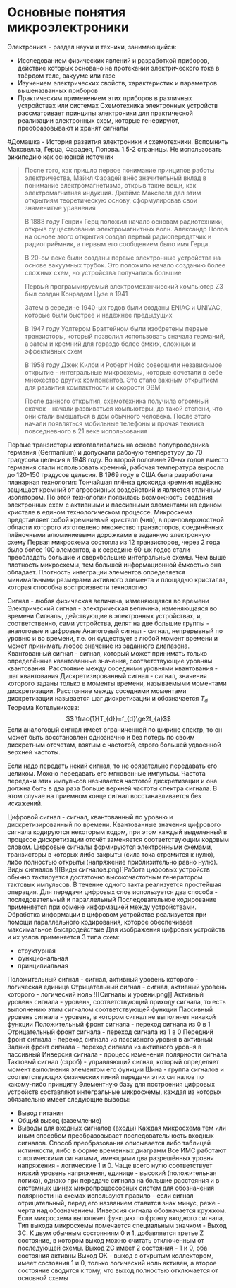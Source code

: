 # Основные понятия микроэлектроники
Электроника - раздел науки и техники, занимающийся:
- Исследованием физических явлений и разработкой приборов, действие которых основано на протекании электрического тока в твёрдом теле, вакууме или газе
- Изучением электрических свойств, характеристик и параметров вышеназванных приборов
- Практическим применением этих приборов в различных устройствах или системах
Схемотехника электронных устройств рассматривает принципы электроники для практической реализации электронных схем, которые генерируют, преобразовывают и хранят сигналы

#Домашка - История развития электроники и схемотехники. Вспомнить Максвелла, Герца, Фарадея, Попова. 1.5-2 страницы. Не использовать википедию как основной источник

> После того, как пришло первое понимание принципов работы электричества, Майкл Фарадей внёс значительный вклад в понимание электромагнетизма, открыв такие вещи, как электромагнитная индукция. Джеймс Максвелл дал этим открытиям теоретическую основу, сформулировав свои знаменитые уравнения
> 
> В 1888 году Генрих Герц положил начало основам радиотехники, открыв существование электромагнитных волн. Александр Попов на основе этого открытия создал первый радиопередатчик и радиоприёмник, а первым его сообщением было имя Герца.
> 
> В 20-ом веке были созданы первые электронные устройства на основе вакуумных трубок. Это положило начало созданию более сложных схем, но устройства получались большие
> 
> Первый программируемый электромеханчиеский компьютер Z3 был создан Конрадом Цузе в 1941
> 
> Затем в середине 1940-ых годов были созданы ENIAC и UNIVAC, которые были быстрее и надёжнее предыдущих
> 
> В 1947 году Уолтером Браттейном были изобретены первые транзисторы, который позволил использовать сначала германий, а затем и кремний для гораздо более ёмких, сложных и эффективных схем
> 
> В 1958 году Джек Килби и Роберт Нойс совершили независимое открытие - интегральные микросхемы, которые сочетали в себе множество других компонентов. Это стало важным открытием для развития компактности и скорости ЭВМ
> 
> После данного открытия, схемотехника получила огромный скачок - начали развиваться компьютеры, до такой степени, что они стали вмещаться в дом обычного человека. После этого начали появляться мобильные телефоны и прочая техника повседневного в 21 веке использования

Первые транзисторы изготавливались на основе полупроводника германия (Germanium) и допускали рабочую температуру до 70 градусовa цельсия в 1948 году. Во второй половине 70-ых годов вместо германия стали использовать кремний, рабочая температура выросла до 120-150 градусов цельсия. В 1969 году в США была разработана планарная технология:
Тончайшая плёнка диоксида кремния надёжно защищает кремний от агрессивных воздействий и является отличным изолятором. По этой технологии появилась возможность создания электронных схем с активными и пассивными элементами на едином кристале в едином технологическом процессе.
Микросхема представляет собой кремниевый кристалл (чип), в при-поверхностной области которого изготовлено множество транзисторов, соединённых плёночными алюминиевыми дорожками в заданную электронную схему
Первая микросхема состояла из 12 транзисторов, через 2 года было более 100 элементов, а к середине 60-ых годов стали преобладать большие и сверхбольшие интегральные схемы. Чем выше плотность микросхемы, тем большей информационной ёмкостью она обладает. Плотность интеграции элементов определяется минимальными размерами активного элемента и площадью кристалла, которая способна воспроизвести технологию

Сигнал - любая физическая величина, изменяющаяся во времени
Электрический сигнал - электрическая величина, изменяющаяся во времени
Сигналы, действующие в электронных устройствах, и, соответственно, сами устройства, делят на две большие группы - аналоговые и цифровые
Аналоговый сигнал - сигнал, непрерывный по уровню и во времени, т.е. он существует в любой момент времени и может принимать любое значение из заданного диапазона.
Квантованный сигнал - сигнал, который может принимать только определённые квантованные значения, соответствующие уровням квантования. Расстояние между соседними уровнями квантования - шаг квантования
Дискретизированный сигнал - сигнал, значения которого заданы только в моменты времени, называемыми моментами дискретизации. Расстояние между соседними моментами дискретизации называется шаг дискретизации и обозначается $T_{d}$ 
Теорема Котельникова: $$ \frac{1}{T_{d}}=f_{d}\ge2f_{a}$$
Если аналоговый сигнал имеет ограниченной по ширине спектр, то он может быть восстановлен однозначно и без потерь по своим дискретным отсчетам, взятым с частотой, строго большей удвоенной верхней частоты.

Если надо передать некий сигнал, то не обязательно передавать его целиком. Можно передавать его мгновенные импульсы. Частота передачи этих импульсов называется частотой дискретизации и она должна быть в два раза больше верхней частоты спектра сигнала. В этом случае на приемном конце сигнал восстанавливается без искажений.

Цифровой сигнал - сигнал, квантованный по уровню и дискретизированный по времени. Квантованные значения цифрового сигнала кодируются некоторым кодом, при этом каждый выделенный в процессе дискретизации отсчёт заменяется соответствующим кодовым словом. Цифровые сигналы формируются электронными схемами, транзисторы в которых либо закрыты (сила тока стремится к нулю), либо полностью открыты (напряжение приблизительно равно нулю). 
Виды сигналов
![[Виды сигналов.png]]Работа цифровых устройств обычно тактируется достаточно высокочастотным генератором тактовых импульсов. В течение одного такта реализуется простейшая операция. Для передачи цифровых слов используется два способа - последовательный и параллельный
Последовательное кодирование применяется при обмене информацией между устройствами. Обработка информации в цифровом устройстве реализуется при помощи параллельного кодирования, которое обеспечивает максимальное быстродействие
Для изображения цифровых устройств и их узлов применяется 3 типа схем:
- структурная 
- функциональная
- принципиальная

Положительный сигнал - сигнал, активный уровень которого - логическая единица
Отрицательный сигнал - сигнал, активный уровень которого - логический ноль
![[Сигналы и уровни.png]]
Активный уровень сигнала - уровень, соответствующий приходу сигнала, то есть выполнению этим сигналом соответствующей функции
Пассивный уровень сигнала - уровень, в котором сигнал не выполняет никакой функции
Положительный фронт сигнала - переход сигнала из 0 в 1
Отрицательный фронт сигнала - переход сигнала из 1 в 0
Передний фронт сигнала - переход сигнала из пассивного уровня в активный
Задний фронт сигнала - переход сигнала из активного уровня в пассивный
Инверсия сигнала - процесс изменения полярности сигнала
Тактовый сигнал (строб) - управляющий сигнал, который определяет момент выполнения элементом его функции
Шина - группа сигналов и соответствующих физических линий передачи этих сигналов по какому-либо принципу
Элементную базу для построения цифровых устройств составляют интегральные микросхемы, каждая из которых обязательно имеет следующие выводы:
- Вывод питания
- Общий вывод (заземление)
- Выводы для входных сигналов (входы)
Каждая микросхема тем или иным способом преобразовывает последовательность входных сигналов. Способ преобразования описывается либо таблицей истинности, либо в форме временных диаграмм
Все ИМС работают с логическими сигналами, имеющими два разрешённых уровня напряжения - логические 1 и 0. Чаще всего нулю соответствует низкий уровень напряжения, единице - высокий (положительная логика), однако при передаче сигнала на большие расстояния и в системных шинах микропроцессорных систем для обозначения полярности на схемах используют правило - если сигнал отрицательный, перед его названием ставится знак минус, реже - черта над обозначением.
Инверсия сигнала обозначается кружком.
Если микросхема выполняет функцию по фронту входного сигнала, 
Тип выхода микросхемы помечается специальным значком - Выход 3С. К двум обычным состояниям 0 и 1, добавляется третье Z состояние, в котором выход можно считать отключенным от последующей схемы.
Выход 2С имеет 2 состояния - 1 и 0, оба состояния активны
Выход ОК - выход с открытым коллектором, имеет состояния 1 и 0, только логический ноль активен, а второе состояние сводится к тому, что выход полностью отключается от основной схемы